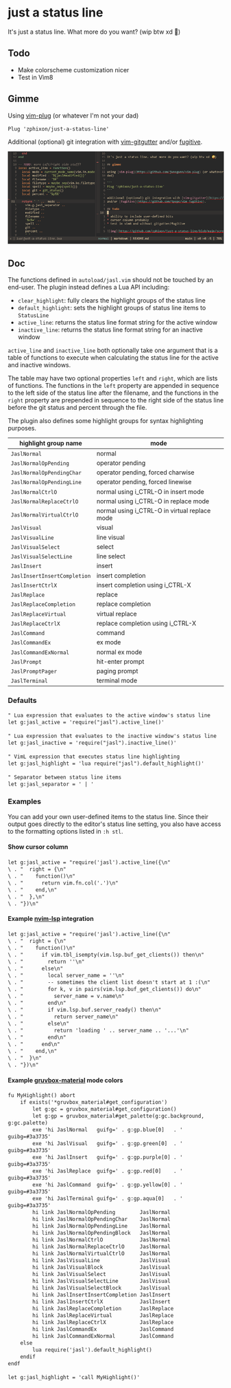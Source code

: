 # just a status line

It's just a status line. What more do you want? (wip btw xd 🤪)

## Todo

* Make colorscheme customization nicer
* Test in Vim8

## Gimme

Using [vim-plug](https://github.com/junegunn/vim-plug) (or whatever I'm not your
dad)

```vim
Plug 'zphixon/just-a-status-line'
```

Additional (optional) git integration with [vim-gitgutter](https://github.com/airblade/vim-gitgutter)
and/or [fugitive](https://github.com/tpope/vim-fugitive).

![img](https://github.com/zphixon/just-a-status-line/blob/main/screenshot.png)

## Doc

The functions defined in `autoload/jasl.vim` should not be touched by an
end-user. The plugin instead defines a Lua API including:

* `clear_highlight`: fully clears the highlight groups of the status line
* `default_highlight`: sets the highlight groups of status line items to `StatusLine`
* `active_line`: returns the status line format string for the active window
* `inactive_line`: returns the status line format string for an inactive window

`active_line` and `inactive_line` both optionally take one argument that is a
table of functions to execute when calculating the status line for the active
and inactive windows.

The table may have two optional properties `left` and `right`, which are lists of
functions. The functions in the `left` property are appended in sequence to the
left side of the status line after the filename, and the functions in the `right`
property are prepended in sequence to the right side of the status line before
the git status and percent through the file.

The plugin also defines some highlight groups for syntax highlighting purposes.

| highlight group name           | mode                                          |
|--------------------------------|-----------------------------------------------|
| `JaslNormal`                   | normal                                        |
| `JaslNormalOpPending`          | operator pending                              |
| `JaslNormalOpPendingChar`      | operator pending, forced charwise             |
| `JaslNormalOpPendingLine`      | operator pending, forced linewise             |
| `JaslNormalCtrlO`              | normal using i_CTRL-O in insert mode          |
| `JaslNormalReplaceCtrlO`       | normal using i_CTRL-O in replace mode         |
| `JaslNormalVirtualCtrlO`       | normal using i_CTRL-O in virtual replace mode |
| `JaslVisual`                   | visual                                        |
| `JaslVisualLine`               | line visual                                   |
| `JaslVisualSelect`             | select                                        |
| `JaslVisualSelectLine`         | line select                                   |
| `JaslInsert`                   | insert                                        |
| `JaslInsertInsertCompletion`   | insert completion                             |
| `JaslInsertCtrlX`              | insert completion using i_CTRL-X              |
| `JaslReplace`                  | replace                                       |
| `JaslReplaceCompletion`        | replace completion                            |
| `JaslReplaceVirtual`           | virtual replace                               |
| `JaslReplaceCtrlX`             | replace completion using i_CTRL-X             |
| `JaslCommand`                  | command                                       |
| `JaslCommandEx`                | ex mode                                       |
| `JaslCommandExNormal`          | normal ex mode                                |
| `JaslPrompt`                   | hit-enter prompt                              |
| `JaslPromptPager`              | paging prompt                                 |
| `JaslTerminal`                 | terminal mode                                 |

### Defaults

```vim
" Lua expression that evaluates to the active window's status line
let g:jasl_active = 'require("jasl").active_line()'

" Lua expression that evaluates to the inactive window's status line
let g:jasl_inactive = 'require("jasl").inactive_line()'

" VimL expression that executes status line highlighting
let g:jasl_highlight = 'lua require("jasl").default_highlight()'

" Separator between status line items
let g:jasl_separator = ' | '
```

### Examples

You can add your own user-defined items to the status line. Since their output
goes directly to the editor's status line setting, you also have access to the
formatting options listed in `:h stl`.

#### Show cursor column

```vim
let g:jasl_active = "require('jasl').active_line({\n"
\ . "  right = {\n"
\ . "    function()\n"
\ . "      return vim.fn.col('.')\n"
\ . "    end,\n"
\ . "  },\n"
\ . "})\n"
```

#### Example [nvim-lsp](https://github.com/neovim/nvim-lsp) integration

```vim
let g:jasl_active = "require('jasl').active_line({\n"
\ . "  right = {\n"
\ . "    function()\n"
\ . "      if vim.tbl_isempty(vim.lsp.buf_get_clients()) then\n"
\ . "        return ''\n"
\ . "      else\n"
\ . "        local server_name = ''\n"
\ . "        -- sometimes the client list doesn't start at 1 :(\n"
\ . "        for k, v in pairs(vim.lsp.buf_get_clients()) do\n"
\ . "          server_name = v.name\n"
\ . "        end\n"
\ . "        if vim.lsp.buf.server_ready() then\n"
\ . "          return server_name\n"
\ . "        else\n"
\ . "          return 'loading ' .. server_name .. '...'\n"
\ . "        end\n"
\ . "      end\n"
\ . "    end,\n"
\ . "  }\n"
\ . "})\n"
```

#### Example [gruvbox-material](https://github.com/sainnhe/gruvbox-material) mode colors

```vim
fu MyHighlight() abort
    if exists('*gruvbox_material#get_configuration')
        let g:gc = gruvbox_material#get_configuration()
        let g:gp = gruvbox_material#get_palette(g:gc.background, g:gc.palette)
        exe 'hi JaslNormal   guifg=' . g:gp.blue[0]   . ' guibg=#3a3735'
        exe 'hi JaslVisual   guifg=' . g:gp.green[0]  . ' guibg=#3a3735'
        exe 'hi JaslInsert   guifg=' . g:gp.purple[0] . ' guibg=#3a3735'
        exe 'hi JaslReplace  guifg=' . g:gp.red[0]    . ' guibg=#3a3735'
        exe 'hi JaslCommand  guifg=' . g:gp.yellow[0] . ' guibg=#3a3735'
        exe 'hi JaslTerminal guifg=' . g:gp.aqua[0]   . ' guibg=#3a3735'
        hi link JaslNormalOpPending        JaslNormal
        hi link JaslNormalOpPendingChar    JaslNormal
        hi link JaslNormalOpPendingLine    JaslNormal
        hi link JaslNormalOpPendingBlock   JaslNormal
        hi link JaslNormalCtrlO            JaslNormal
        hi link JaslNormalReplaceCtrlO     JaslNormal
        hi link JaslNormalVirtualCtrlO     JaslNormal
        hi link JaslVisualLine             JaslVisual
        hi link JaslVisualBlock            JaslVisual
        hi link JaslVisualSelect           JaslVisual
        hi link JaslVisualSelectLine       JaslVisual
        hi link JaslVisualSelectBlock      JaslVisual
        hi link JaslInsertInsertCompletion JaslInsert
        hi link JaslInsertCtrlX            JaslInsert
        hi link JaslReplaceCompletion      JaslReplace
        hi link JaslReplaceVirtual         JaslReplace
        hi link JaslReplaceCtrlX           JaslReplace
        hi link JaslCommandEx              JaslCommand
        hi link JaslCommandExNormal        JaslCommand
    else
        lua require('jasl').default_highlight()
    endif
endf

let g:jasl_highlight = 'call MyHighlight()'
```

